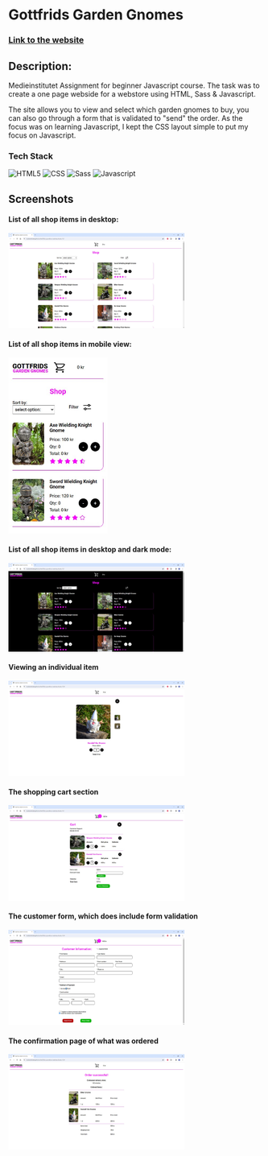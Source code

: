 # Gottfrids Garden Gnomes

### [Link to the website](https://bucky-13.github.io/MI-uppgift2-js-webshop/)

## Description:

Medieinstitutet Assignment for beginner Javascript course. The task was to create a one page webside for a webstore using HTML, Sass & Javascript.

The site allows you to view and select which garden gnomes to buy, you can also go through a form that is validated to "send" the order. As the focus was on learning Javascript, I kept the CSS layout simple to put my focus on Javascript.

### Tech Stack

![HTML5](https://img.shields.io/badge/HTML5-E34F26?style=for-the-badge&logo=html5&logoColor=white)
![CSS](https://img.shields.io/badge/CSS3-1572B6?style=for-the-badge&logo=css3&logoColor=white)
![Sass](https://img.shields.io/badge/Sass-CC6699?style=for-the-badge&logo=sass&logoColor=white)
![Javascript](https://img.shields.io/badge/JavaScript-F7DF1E?style=for-the-badge&logo=javascript&logoColor=black)

## Screenshots

#### List of all shop items in desktop:

<img width=350px src="/images/screenshots/main-page-desktop.jpg">

#### List of all shop items in mobile view:

<img height=350px src="/images/screenshots/main-page-mobile.jpg">

#### List of all shop items in desktop and dark mode:

<img width=350px src="/images/screenshots/main-page-desktop-dark-mode.jpg">

#### Viewing an individual item

<img width=350px src="/images/screenshots/item-page-desktop.jpg">

#### The shopping cart section

<img width=350px src="/images/screenshots/shopping-cart-desktop.jpg">

#### The customer form, which does include form validation

<img width=350px src="/images/screenshots/form-desktop.jpg">

#### The confirmation page of what was ordered

<img width=350px src="/images/screenshots/confirmation-dekstop.jpg">
